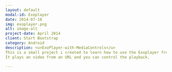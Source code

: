 ```yaml
---
layout: default
modal-id: Exoplayer
date: 2014-07-18
img: exoplayer.png
alt: image-alt
project-date: April 2014
client: Start Bootstrap
category: Android
description: <u>ExoPlayer-with-MediaControls</u>
This is a small project i created to learn how to use the Exoplayer from Google.
It plays an video from an URL and you can control the playback.

---
```

